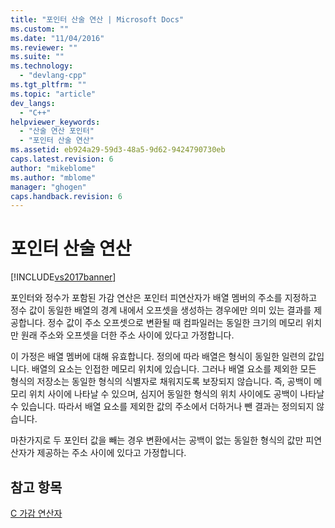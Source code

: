 ```yaml
---
title: "포인터 산술 연산 | Microsoft Docs"
ms.custom: ""
ms.date: "11/04/2016"
ms.reviewer: ""
ms.suite: ""
ms.technology: 
  - "devlang-cpp"
ms.tgt_pltfrm: ""
ms.topic: "article"
dev_langs: 
  - "C++"
helpviewer_keywords: 
  - "산술 연산 포인터"
  - "포인터 산술 연산"
ms.assetid: eb924a29-59d3-48a5-9d62-9424790730eb
caps.latest.revision: 6
author: "mikeblome"
ms.author: "mblome"
manager: "ghogen"
caps.handback.revision: 6
---
```

# 포인터 산술 연산
[!INCLUDE[vs2017banner](../assembler/inline/includes/vs2017banner.md)]

포인터와 정수가 포함된 가감 연산은 포인터 피연산자가 배열 멤버의 주소를 지정하고 정수 값이 동일한 배열의 경계 내에서 오프셋을 생성하는 경우에만 의미 있는 결과를 제공합니다.  정수 값이 주소 오프셋으로 변환될 때 컴파일러는 동일한 크기의 메모리 위치만 원래 주소와 오프셋을 더한 주소 사이에 있다고 가정합니다.  
  
 이 가정은 배열 멤버에 대해 유효합니다.  정의에 따라 배열은 형식이 동일한 일련의 값입니다. 배열의 요소는 인접한 메모리 위치에 있습니다.  그러나 배열 요소를 제외한 모든 형식의 저장소는 동일한 형식의 식별자로 채워지도록 보장되지 않습니다.  즉, 공백이 메모리 위치 사이에 나타날 수 있으며, 심지어 동일한 형식의 위치 사이에도 공백이 나타날 수 있습니다.  따라서 배열 요소를 제외한 값의 주소에서 더하거나 뺀 결과는 정의되지 않습니다.  
  
 마찬가지로 두 포인터 값을 빼는 경우 변환에서는 공백이 없는 동일한 형식의 값만 피연산자가 제공하는 주소 사이에 있다고 가정합니다.  
  
## 참고 항목  
 [C 가감 연산자](../c-language/c-additive-operators.md)